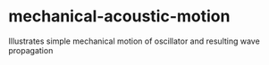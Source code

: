 # mechanical-acoustic-motion
Illustrates simple mechanical motion of oscillator and resulting wave propagation
